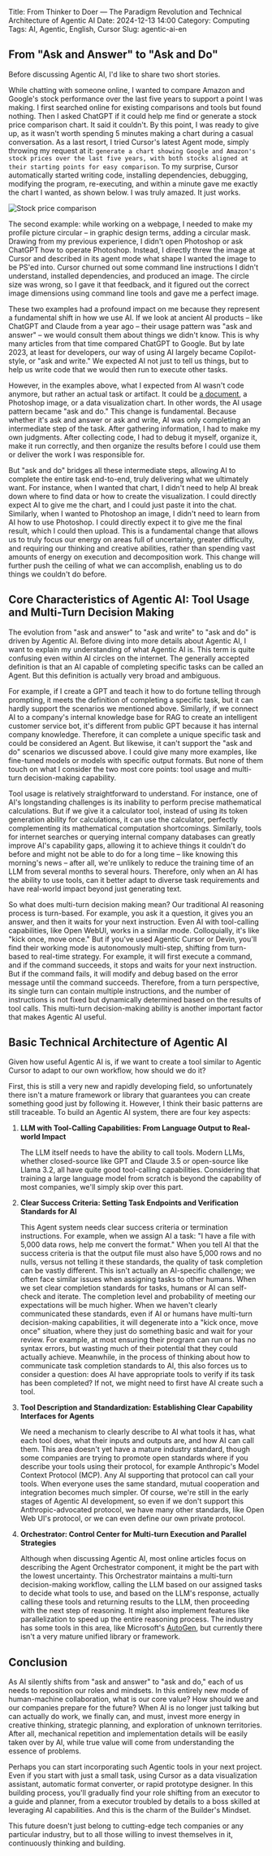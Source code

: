 Title: From Thinker to Doer — The Paradigm Revolution and Technical Architecture of Agentic AI
Date: 2024-12-13 14:00
Category: Computing
Tags: AI, Agentic, English, Cursor
Slug: agentic-ai-en

## From "Ask and Answer" to "Ask and Do"

Before discussing Agentic AI, I'd like to share two short stories.

While chatting with someone online, I wanted to compare Amazon and Google's stock performance over the last five years to support a point I was making. I first searched online for existing comparisons and tools but found nothing. Then I asked ChatGPT if it could help me find or generate a stock price comparison chart. It said it couldn't. By this point, I was ready to give up, as it wasn't worth spending 5 minutes making a chart during a casual conversation. As a last resort, I tried Cursor's latest Agent mode, simply throwing my request at it: `generate a chart showing Google and Amazon's stock prices over the last five years, with both stocks aligned at their starting points for easy comparison`. To my surprise, Cursor automatically started writing code, installing dependencies, debugging, modifying the program, re-executing, and within a minute gave me exactly the chart I wanted, as shown below. I was truly amazed. It just works.

![Stock price comparison](/images/agent_ai_stock_comparison.png)

The second example: while working on a webpage, I needed to make my profile picture circular – in graphic design terms, adding a circular mask. Drawing from my previous experience, I didn't open Photoshop or ask ChatGPT how to operate Photoshop. Instead, I directly threw the image at Cursor and described in its agent mode what shape I wanted the image to be PS'ed into. Cursor churned out some command line instructions I didn't understand, installed dependencies, and produced an image. The circle size was wrong, so I gave it that feedback, and it figured out the correct image dimensions using command line tools and gave me a perfect image.

These two examples had a profound impact on me because they represent a fundamental shift in how we use AI. If we look at ancient AI products – like ChatGPT and Claude from a year ago – their usage pattern was "ask and answer" – we would consult them about things we didn't know. This is why many articles from that time compared ChatGPT to Google. But by late 2023, at least for developers, our way of using AI largely became Copilot-style, or "ask and write." We expected AI not just to tell us things, but to help us write code that we would then run to execute other tasks.

However, in the examples above, what I expected from AI wasn't code anymore, but rather an actual task or artifact. It could be [a document](https://yage.ai/cursor_stock/), a Photoshop image, or a data visualization chart. In other words, the AI usage pattern became "ask and do." This change is fundamental. Because whether it's ask and answer or ask and write, AI was only completing an intermediate step of the task. After gathering information, I had to make my own judgments. After collecting code, I had to debug it myself, organize it, make it run correctly, and then organize the results before I could use them or deliver the work I was responsible for.

But "ask and do" bridges all these intermediate steps, allowing AI to complete the entire task end-to-end, truly delivering what we ultimately want. For instance, when I wanted that chart, I didn't need to help AI break down where to find data or how to create the visualization. I could directly expect AI to give me the chart, and I could just paste it into the chat. Similarly, when I wanted to Photoshop an image, I didn't need to learn from AI how to use Photoshop. I could directly expect it to give me the final result, which I could then upload. This is a fundamental change that allows us to truly focus our energy on areas full of uncertainty, greater difficulty, and requiring our thinking and creative abilities, rather than spending vast amounts of energy on execution and decomposition work. This change will further push the ceiling of what we can accomplish, enabling us to do things we couldn't do before.

## Core Characteristics of Agentic AI: Tool Usage and Multi-Turn Decision Making

The evolution from "ask and answer" to "ask and write" to "ask and do" is driven by Agentic AI. Before diving into more details about Agentic AI, I want to explain my understanding of what Agentic AI is. This term is quite confusing even within AI circles on the internet. The generally accepted definition is that an AI capable of completing specific tasks can be called an Agent. But this definition is actually very broad and ambiguous.

For example, if I create a GPT and teach it how to do fortune telling through prompting, it meets the definition of completing a specific task, but it can hardly support the scenarios we mentioned above. Similarly, if we connect AI to a company's internal knowledge base for RAG to create an intelligent customer service bot, it's different from public GPT because it has internal company knowledge. Therefore, it can complete a unique specific task and could be considered an Agent. But likewise, it can't support the "ask and do" scenarios we discussed above. I could give many more examples, like fine-tuned models or models with specific output formats. But none of them touch on what I consider the two most core points: tool usage and multi-turn decision-making capability.

Tool usage is relatively straightforward to understand. For instance, one of AI's longstanding challenges is its inability to perform precise mathematical calculations. But if we give it a calculator tool, instead of using its token generation ability for calculations, it can use the calculator, perfectly complementing its mathematical computation shortcomings. Similarly, tools for internet searches or querying internal company databases can greatly improve AI's capability gaps, allowing it to achieve things it couldn't do before and might not be able to do for a long time – like knowing this morning's news – after all, we're unlikely to reduce the training time of an LLM from several months to several hours. Therefore, only when an AI has the ability to use tools, can it better adapt to diverse task requirements and have real-world impact beyond just generating text.

So what does multi-turn decision making mean? Our traditional AI reasoning process is turn-based. For example, you ask it a question, it gives you an answer, and then it waits for your next instruction. Even AI with tool-calling capabilities, like Open WebUI, works in a similar mode. Colloquially, it's like "kick once, move once." But if you've used Agentic Cursor or Devin, you'll find their working mode is autonomously multi-step, shifting from turn-based to real-time strategy. For example, it will first execute a command, and if the command succeeds, it stops and waits for your next instruction. But if the command fails, it will modify and debug based on the error message until the command succeeds. Therefore, from a turn perspective, its single turn can contain multiple instructions, and the number of instructions is not fixed but dynamically determined based on the results of tool calls. This multi-turn decision-making ability is another important factor that makes Agentic AI useful.

## Basic Technical Architecture of Agentic AI

Given how useful Agentic AI is, if we want to create a tool similar to Agentic Cursor to adapt to our own workflow, how should we do it?

First, this is still a very new and rapidly developing field, so unfortunately there isn't a mature framework or library that guarantees you can create something good just by following it. However, I think their basic patterns are still traceable. To build an Agentic AI system, there are four key aspects:

1. **LLM with Tool-Calling Capabilities: From Language Output to Real-world Impact**

    The LLM itself needs to have the ability to call tools. Modern LLMs, whether closed-source like GPT and Claude 3.5 or open-source like Llama 3.2, all have quite good tool-calling capabilities. Considering that training a large language model from scratch is beyond the capability of most companies, we'll simply skip over this part.

2. **Clear Success Criteria: Setting Task Endpoints and Verification Standards for AI**

    This Agent system needs clear success criteria or termination instructions. For example, when we assign AI a task: "I have a file with 5,000 data rows, help me convert the format." When you tell AI that the success criteria is that the output file must also have 5,000 rows and no nulls, versus not telling it these standards, the quality of task completion can be vastly different. This isn't actually an AI-specific challenge; we often face similar issues when assigning tasks to other humans. When we set clear completion standards for tasks, humans or AI can self-check and iterate. The completion level and probability of meeting our expectations will be much higher. When we haven't clearly communicated these standards, even if AI or humans have multi-turn decision-making capabilities, it will degenerate into a "kick once, move once" situation, where they just do something basic and wait for your review. For example, at most ensuring their program can run or has no syntax errors, but wasting much of their potential that they could actually achieve. Meanwhile, in the process of thinking about how to communicate task completion standards to AI, this also forces us to consider a question: does AI have appropriate tools to verify if its task has been completed? If not, we might need to first have AI create such a tool.

3. **Tool Description and Standardization: Establishing Clear Capability Interfaces for Agents**

    We need a mechanism to clearly describe to AI what tools it has, what each tool does, what their inputs and outputs are, and how AI can call them. This area doesn't yet have a mature industry standard, though some companies are trying to promote open standards where if you describe your tools using their protocol, for example Anthropic's Model Context Protocol (MCP). Any AI supporting that protocol can call your tools. When everyone uses the same standard, mutual cooperation and integration becomes much simpler. Of course, we're still in the early stages of Agentic AI development, so even if we don't support this Anthropic-advocated protocol, we have many other standards, like Open Web UI's protocol, or we can even define our own private protocol.

4. **Orchestrator: Control Center for Multi-turn Execution and Parallel Strategies**

    Although when discussing Agentic AI, most online articles focus on describing the Agent Orchestrator component, it might be the part with the lowest uncertainty. This Orchestrator maintains a multi-turn decision-making workflow, calling the LLM based on our assigned tasks to decide what tools to use, and based on the LLM's response, actually calling these tools and returning results to the LLM, then proceeding with the next step of reasoning. It might also implement features like parallelization to speed up the entire reasoning process. The industry has some tools in this area, like Microsoft's [AutoGen](https://github.com/microsoft/autogen), but currently there isn't a very mature unified library or framework.

## Conclusion

As AI silently shifts from "ask and answer" to "ask and do," each of us needs to reposition our roles and mindsets. In this entirely new mode of human-machine collaboration, what is our core value? How should we and our companies prepare for the future? When AI is no longer just talking but can actually do work, we finally can, and must, invest more energy in creative thinking, strategic planning, and exploration of unknown territories. After all, mechanical repetition and implementation details will be easily taken over by AI, while true value will come from understanding the essence of problems.

Perhaps you can start incorporating such Agentic tools in your next project. Even if you start with just a small task, using Cursor as a data visualization assistant, automatic format converter, or rapid prototype designer. In this building process, you'll gradually find your role shifting from an executor to a guide and planner, from a executor troubled by details to a boss skilled at leveraging AI capabilities. And this is the charm of the Builder's Mindset.

This future doesn't just belong to cutting-edge tech companies or any particular industry, but to all those willing to invest themselves in it, continuously thinking and building.